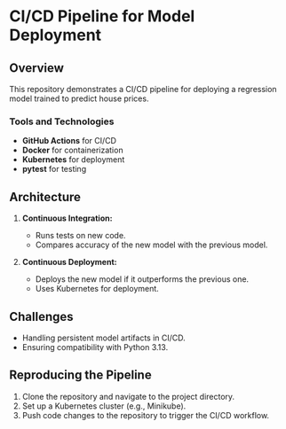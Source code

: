 # CI/CD Pipeline for Model Deployment

## Overview

This repository demonstrates a CI/CD pipeline for deploying a regression model trained to predict house prices.

### Tools and Technologies

- **GitHub Actions** for CI/CD
- **Docker** for containerization
- **Kubernetes** for deployment
- **pytest** for testing

## Architecture

1. **Continuous Integration:** 
   - Runs tests on new code.
   - Compares accuracy of the new model with the previous model.

2. **Continuous Deployment:**
   - Deploys the new model if it outperforms the previous one.
   - Uses Kubernetes for deployment.

## Challenges

- Handling persistent model artifacts in CI/CD.
- Ensuring compatibility with Python 3.13.

## Reproducing the Pipeline

1. Clone the repository and navigate to the project directory.
2. Set up a Kubernetes cluster (e.g., Minikube).
3. Push code changes to the repository to trigger the CI/CD workflow.
